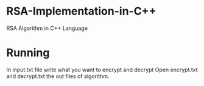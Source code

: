 # RSA-Implementation-in-C++
  RSA Algorithm in C++ Language
# Running
 In input.txt file write what you want to encrypt and decrypt
 Open encrypt.txt and decrypt.txt the out files of algorithm.
